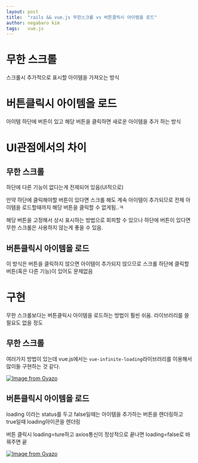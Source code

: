 ```yaml
---
layout: post
title:  "rails && vue.js 무한스크롤 vs 버튼클릭시 아이템을 로드"
author: negabaro kim
tags:	vue.js
---
```


# 무한 스크롤 

스크롤시 추가적으로 표시할 아이템을 가져오는 방식


# 버튼클릭시 아이템을 로드

아이템 하단에 버튼이 있고 해당 버튼을 클릭하면 새로운 아이템을 추가 하는 방식


# UI관점에서의 차이


## 무한 스크롤

하단에 다른 기능이 없다는게 전제되어 있음(UI적으로)

만약 하단에 클릭해야할 버튼이 있다면 
스크롤 해도 계속 아이템이 추가되므로 전체 아이템을 로드할때까지 
해당 버튼을 클릭할 수 없게됨..ㅋ


해당 버튼을 고정해서 상시 표시하는 방법으로 회피할 수 있으나
하단에 버튼이 있다면 무한 스크롤은 사용하지 않는게 좋을 수 있음.


## 버튼클릭시 아이템을 로드

이 방식은 버튼을 클릭하지 않으면 아이템이 추가되지 않으므로 스크롤 하단에
클릭할 버튼(혹은 다른 기능)이 있어도 문제없음



# 구현

무한 스크롤보다는 버튼클릭시 아이템을 로드하는 방법이 훨씬 쉬움. 라이브러리를 쓸 필요도 없을 정도

## 무한 스크롤

여러가지 방법이 있는데 vue.js에서는 `vue-infinite-loading`라이브러리를 이용해서 많이들 구현하는 것 같다.

[![Image from Gyazo](https://i.gyazo.com/f93fe76c28dd078bea0af231365f572a.gif)](https://gyazo.com/f93fe76c28dd078bea0af231365f572a)

## 버튼클릭시 아이템을 로드

loading 이라는 status를 두고
false일때는 아이템을 추가하는 버튼을 렌더링하고 true일때 loading아이콘을 렌더링


버튼 클릭시 loading=ture하고 axios통신이 정상적으로 끝나면 loading=false로 바꿔주면 끝

[![Image from Gyazo](https://i.gyazo.com/f874fd8450629709410a3cd41e597900.gif)](https://gyazo.com/f874fd8450629709410a3cd41e597900)





